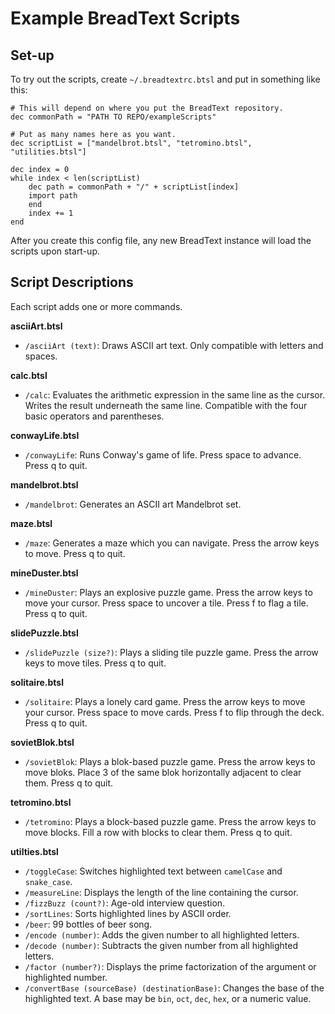 
# Example BreadText Scripts

## Set-up

To try out the scripts, create `~/.breadtextrc.btsl` and put in something like this:

```
# This will depend on where you put the BreadText repository.
dec commonPath = "PATH TO REPO/exampleScripts"

# Put as many names here as you want.
dec scriptList = ["mandelbrot.btsl", "tetromino.btsl", "utilities.btsl"]

dec index = 0
while index < len(scriptList)
    dec path = commonPath + "/" + scriptList[index]
    import path
    end
    index += 1
end
```

After you create this config file, any new BreadText instance will load the scripts upon start-up.

## Script Descriptions

Each script adds one or more commands.

**asciiArt.btsl**

* `/asciiArt (text)`: Draws ASCII art text. Only compatible with letters and spaces.

**calc.btsl**

* `/calc`: Evaluates the arithmetic expression in the same line as the cursor. Writes the result underneath the same line. Compatible with the four basic operators and parentheses.

**conwayLife.btsl**

* `/conwayLife`: Runs Conway's game of life. Press space to advance. Press q to quit.

**mandelbrot.btsl**

* `/mandelbrot`: Generates an ASCII art Mandelbrot set.

**maze.btsl**

* `/maze`: Generates a maze which you can navigate. Press the arrow keys to move. Press q to quit.

**mineDuster.btsl**

* `/mineDuster`: Plays an explosive puzzle game. Press the arrow keys to move your cursor. Press space to uncover a tile. Press f to flag a tile. Press q to quit.

**slidePuzzle.btsl**

* `/slidePuzzle (size?)`: Plays a sliding tile puzzle game. Press the arrow keys to move tiles. Press q to quit.

**solitaire.btsl**

* `/solitaire`: Plays a lonely card game. Press the arrow keys to move your cursor. Press space to move cards. Press f to flip through the deck. Press q to quit.

**sovietBlok.btsl**

* `/sovietBlok`: Plays a blok-based puzzle game. Press the arrow keys to move bloks. Place 3 of the same blok horizontally adjacent to clear them. Press q to quit.

**tetromino.btsl**

* `/tetromino`: Plays a block-based puzzle game. Press the arrow keys to move blocks. Fill a row with blocks to clear them. Press q to quit.

**utilties.btsl**

* `/toggleCase`: Switches highlighted text between `camelCase` and `snake_case`.
* `/measureLine`: Displays the length of the line containing the cursor.
* `/fizzBuzz (count?)`: Age-old interview question.
* `/sortLines`: Sorts highlighted lines by ASCII order. 
* `/beer`: 99 bottles of beer song.
* `/encode (number)`: Adds the given number to all highlighted letters.
* `/decode (number)`: Subtracts the given number from all highlighted letters.
* `/factor (number?)`: Displays the prime factorization of the argument or highlighted number.
* `/convertBase (sourceBase) (destinationBase)`: Changes the base of the highlighted text. A base may be `bin`, `oct`, `dec`, `hex`, or a numeric value.

